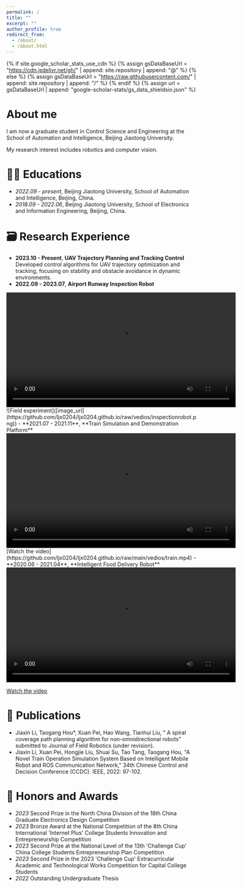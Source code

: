 ```yaml
---
permalink: /
title: ""
excerpt: ""
author_profile: true
redirect_from: 
  - /about/
  - /about.html
---
```


{% if site.google_scholar_stats_use_cdn %}
{% assign gsDataBaseUrl = "https://cdn.jsdelivr.net/gh/" | append: site.repository | append: "@" %}
{% else %}
{% assign gsDataBaseUrl = "https://raw.githubusercontent.com/" | append: site.repository | append: "/" %}
{% endif %}
{% assign url = gsDataBaseUrl | append: "google-scholar-stats/gs_data_shieldsio.json" %}

<span class='anchor' id='about-me'></span>

# About me

I am now a graduate student in Control Science and Engineering at the School of Automation and Intelligence, Beijing Jiaotong University.

My research interest includes robotics and computer vision. 


# 👩‍🎓 Educations
- *2022.09 - present*, Beijing Jiaotong University, School of Automation and Intelligence, Beijing, China. 
- *2018.09 - 2022.06*, Beijing Jiaotong University, School of Electronics and Information Engineering, Beijing, China. 


# 🗃️ Research Experience
- **2023.10 - Present**, **UAV Trajectory Planning and Tracking Control**  
  Developed control algorithms for UAV trajectory optimization and tracking, focusing on stability and obstacle avoidance in dynamic environments.
- **2022.09 - 2023.07**, **Airport Runway Inspection Robot**
<video width="600" controls>
  <source src="https://github.com/ljx0204/ljx0204.github.io/raw/main/vedios/train.mp4" type="video/mp4">
  Your browser does not support the video tag.
</video>
  ![Field experiment]([image_url](https://github.com/ljx0204/ljx0204.github.io/raw/vedios/inspectionrobot.png))
- **2021.07 - 2021.11**, **Train Simulation and Demonstration Platform**
<video width="600" controls>
  <source src="https://github.com/ljx0204/ljx0204.github.io/raw/main/vedios/train.mp4" type="video/mp4">
  Your browser does not support the video tag.
</video>
[Watch the video](https://github.com/ljx0204/ljx0204.github.io/raw/main/vedios/train.mp4)
- **2020.06 - 2021.04**, **Intelligent Food Delivery Robot**
<video width="600" controls>
  <source src="https://github.com/ljx0204/ljx0204.github.io/raw/main/vedios/train.mp4" type="video/mp4">
  Your browser does not support the video tag.
</video>

[Watch the video](https://github.com/ljx0204/ljx0204.github.io/raw/main/vedios/deliveryrobot.mp4)


# 📖 Publications 

- Jiaxin Li, Taogang Hou*, Xuan Pei, Hao Wang, Tianhui Liu, " A spiral coverage path planning algorithm for non-omnidirectional robots" submitted to Journal of Field Robotics (under revision).
- Jiaxin Li, Xuan Pei, Hongjie Liu, Shuai Su, Tao Tang, Taogang Hou, "A Novel Train Operation Simulation System Based on Intelligent Mobile Robot and ROS Communication Network," 34th Chinese Control and
Decision Conference (CCDC). IEEE, 2022: 97-102.

# 🏅 Honors and Awards
- *2023* Second Prize in the North China Division of the 18th China Graduate Electronics Design Competition 
- *2023* Bronze Award at the National Competition of the 8th China International 'Internet Plus' College Students Innovation and Entrepreneurship Competition
- *2023* Second Prize at the National Level of the 13th 'Challenge Cup' China College Students Entrepreneurship Plan Competition
- *2023* Second Prize in the 2023 'Challenge Cup' Extracurricular Academic and Technological Works Competition for Capital College Students
- *2022* Outstanding Undergraduate Thesis


